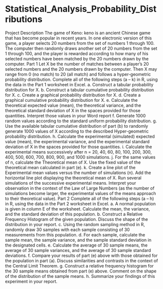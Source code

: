 # Statistical_Analysis_Probability_Distributions
Project Description
The game of Keno: keno is an ancient Chinese game that has become popular in recent
years. In one electronic version of this game, a player selects 20 numbers from the set of
numbers 1 through 100. The computer then randomly draws another set of 20 numbers
from the set 1 through 100, and the player is rewarded according to how many of his
selected numbers have been matched by the 20 numbers drawn by the computer.
Part 1
Let X be the number of matches between a player’s 20 selected numbers and the 20
numbers drawn by the computer. Then X may range from 0 (no match) to 20 (all match)
and follows a hyper-geometric probability distribution.
Complete all of the following steps (a – k) in R, using the data in the Part 1 worksheet in
Excel.
a. Construct a tabular probability distribution for X.
b. Construct a tabular cumulative probability distribution for X.
c. Create a graphical probability distribution for X.
d. Create a graphical cumulative probability distribution for X.
e. Calculate the theoretical expected value (mean), the theoretical variance, and the
theoretical standard deviation of X in the spaces provided for those quantities. Interpret
those values in your Word report
f. Generate 1000 random values according to the standard uniform probability
distribution.
g. Use the available tabular cumulative distribution of part (b) to randomly generate 1000
values of X according to the described Hyper-geometric probability distribution.
h. Calculate the experimental (simulated) expected value (mean), the experimental
variance, and the experimental standard deviation of X in the spaces provided for those
quantities.
i. Calculate the experimental means successively after n = 20, 40, 60, 80, 100, 200, 300,
400, 500, 600, 700, 800, 900, and 1000 simulations.
j. For the same values of n, calculate the Theoretical mean of X. Use the fixed value of the
theoretical mean calculated in part (e). 
k. Create a line plot of the Experimental mean values versus the number of simulations
(n). Add the horizontal line plot displaying the theoretical mean of X. Run several
simulations of the successive experimental means. Interpret your observation in the
context of the Law of Large Numbers (as the number of simulations become larger, the
experimental values of the means approach to their theoretical value).
Part 2
Complete all of the following steps (a – h) in R, using the data in the Part 2 worksheet in
Excel.
a. A normal population is given in column E of the worksheet. Calculate the mean, the
variance, and the standard deviation of this population.
b. Construct a Relative Frequency Histogram of the given population. Discuss the shape of
the distribution in your report.
c. Using the random sampling method in R, randomly draw 30 samples with each sample
consisting of 30 measurements from this population.
d. For each sample, calculate the sample mean, the sample variance, and the sample
standard deviation in the designated cells.
e. Calculate the average of 30 sample means, the average of 30 sample variances, and the
average of 30 sample standard deviations.
f. Compare your results of part (e) above with those obtained for the population in part
(a). Discuss similarities and contrasts in the context of the Central Limit Theorem.
g. Construct a relative frequency histogram for the 30 sample means obtained from part
(e) above. Comment on the shape of the distribution of the sample means.
h. Summarize your findings of this experiment in your report.

